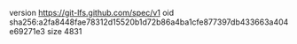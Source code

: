 version https://git-lfs.github.com/spec/v1
oid sha256:a2fa8448fae78312d15520b1d72b86a4ba1cfe877397db433663a404e69271e3
size 4831
